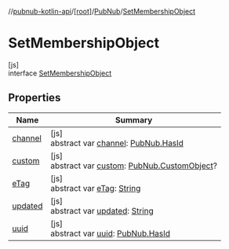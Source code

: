 //[pubnub-kotlin-api](../../../../index.md)/[[root]](../../index.md)/[PubNub](../index.md)/[SetMembershipObject](index.md)

# SetMembershipObject

[js]\
interface [SetMembershipObject](index.md)

## Properties

| Name | Summary |
|---|---|
| [channel](channel.md) | [js]<br>abstract var [channel](channel.md): [PubNub.HasId](../-has-id/index.md) |
| [custom](custom.md) | [js]<br>abstract var [custom](custom.md): [PubNub.CustomObject](../-custom-object/index.md)? |
| [eTag](e-tag.md) | [js]<br>abstract var [eTag](e-tag.md): [String](https://kotlinlang.org/api/latest/jvm/stdlib/kotlin/-string/index.html) |
| [updated](updated.md) | [js]<br>abstract var [updated](updated.md): [String](https://kotlinlang.org/api/latest/jvm/stdlib/kotlin/-string/index.html) |
| [uuid](uuid.md) | [js]<br>abstract var [uuid](uuid.md): [PubNub.HasId](../-has-id/index.md) |
